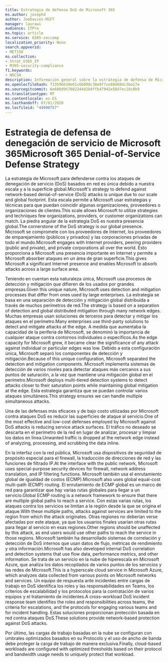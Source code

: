 ```yaml
---
title: Estrategia de defensa DoS de Microsoft 365
ms.author: josephd
author: JoeDavies-MSFT
manager: laurawi
audience: ITPro
ms.topic: article
ms.service: O365-seccomp
localization_priority: None
search.appverid:
- MET150
ms.collection:
- Strat_O365_IP
- M365-security-compliance
f1.keywords:
- NOCSH
description: Información general sobre la estrategia de defensa de Microsoft para ataques por denegación de servicio (DoS).
ms.openlocfilehash: f3359bb39e01c6b090c30e9f7ce88d69dc3be17e
ms.sourcegitcommit: 6e608d957082244d1b4ffb47942e5847ec18c0b9
ms.translationtype: MT
ms.contentlocale: es-ES
ms.lasthandoff: 07/01/2020
ms.locfileid: "44998757"
---
```

# <a name="microsoft-365-denial-of-service-defense-strategy"></a><span data-ttu-id="cadc0-103">Estrategia de defensa de denegación de servicio de Microsoft 365</span><span class="sxs-lookup"><span data-stu-id="cadc0-103">Microsoft 365 Denial-of-Service Defense Strategy</span></span>

<span data-ttu-id="cadc0-104">La estrategia de Microsoft para defenderse contra los ataques de denegación de servicio (DoS) basados en red es única debido a nuestra escala y a la superficie global.</span><span class="sxs-lookup"><span data-stu-id="cadc0-104">Microsoft's strategy to defend against network-based denial-of-service (DoS) attacks is unique due to our scale and global footprint.</span></span> <span data-ttu-id="cadc0-105">Esta escala permite a Microsoft usar estrategias y técnicas para que puedan coincidir algunas organizaciones, proveedores o organizaciones de clientes.</span><span class="sxs-lookup"><span data-stu-id="cadc0-105">This scale allows Microsoft to utilize strategies and techniques few organizations, providers, or customer organizations can match.</span></span> <span data-ttu-id="cadc0-106">La piedra angular de la estrategia DoS es nuestra presencia global.</span><span class="sxs-lookup"><span data-stu-id="cadc0-106">The cornerstone of the DoS strategy is our global presence.</span></span> <span data-ttu-id="cadc0-107">Microsoft se compromete con los proveedores de Internet, los proveedores de emparejamiento (públicos y privados) y las corporaciones privadas de todo el mundo.</span><span class="sxs-lookup"><span data-stu-id="cadc0-107">Microsoft engages with Internet providers, peering providers (public and private), and private corporations all over the world.</span></span> <span data-ttu-id="cadc0-108">Esto proporciona a Microsoft una presencia importante en Internet y permite a Microsoft absorber ataques en un área de gran superficie.</span><span class="sxs-lookup"><span data-stu-id="cadc0-108">This gives Microsoft a significant Internet presence and enables Microsoft to absorb attacks across a large surface area.</span></span>

<span data-ttu-id="cadc0-109">Teniendo en cuentan esta naturaleza única, Microsoft usa procesos de detección y mitigación que difieren de los usados por grandes empresas.</span><span class="sxs-lookup"><span data-stu-id="cadc0-109">Given this unique nature, Microsoft uses detection and mitigation processes that differ from ones used by large enterprises.</span></span> <span data-ttu-id="cadc0-110">La estrategia se basa en una separación de detección y mitigación global distribuida a través de muchos perímetros de red.</span><span class="sxs-lookup"><span data-stu-id="cadc0-110">The strategy is based on a separation of detection and global distributed mitigation through many network edges.</span></span> <span data-ttu-id="cadc0-111">Muchas empresas usan soluciones de terceros para detectar y mitigar los ataques en el perímetro.</span><span class="sxs-lookup"><span data-stu-id="cadc0-111">Many enterprises use third-party solutions to detect and mitigate attacks at the edge.</span></span> <span data-ttu-id="cadc0-112">A medida que aumentaba la capacidad de la periferia de Microsoft, se denominó la importancia de cualquier ataque contra contornos individuales o específicos.</span><span class="sxs-lookup"><span data-stu-id="cadc0-112">As the edge capacity for Microsoft grew, it became clear the significance of any attack against individual or particular edges was low.</span></span> <span data-ttu-id="cadc0-113">Debido a esta configuración única, Microsoft separó los componentes de detección y mitigación.</span><span class="sxs-lookup"><span data-stu-id="cadc0-113">Because of this unique configuration, Microsoft separated the detection and mitigation components.</span></span> <span data-ttu-id="cadc0-114">Microsoft implementa sistemas de detección de varios niveles para detectar ataques más cercanos a sus puntos de saturación, a la vez que mantiene una mitigación global en el perímetro.</span><span class="sxs-lookup"><span data-stu-id="cadc0-114">Microsoft deploys multi-tiered detection systems to detect attacks closer to their saturation points while maintaining global mitigation at the edge.</span></span> <span data-ttu-id="cadc0-115">Esta estrategia garantiza que se puedan controlar varios ataques simultáneos.</span><span class="sxs-lookup"><span data-stu-id="cadc0-115">This strategy ensures we can handle multiple simultaneous attacks.</span></span>

<span data-ttu-id="cadc0-116">Una de las defensas más eficaces y de bajo costo utilizadas por Microsoft contra ataques DoS es reducir las superficies de ataque al servicio.</span><span class="sxs-lookup"><span data-stu-id="cadc0-116">One of the most effective and low-cost defenses employed by Microsoft against DoS attacks is reducing service attack surfaces.</span></span> <span data-ttu-id="cadc0-117">El tráfico no deseado se descarta en el perímetro de la red en lugar de analizar, procesar y limpiar los datos en línea.</span><span class="sxs-lookup"><span data-stu-id="cadc0-117">Unwanted traffic is dropped at the network edge instead of analyzing, processing, and scrubbing the data inline.</span></span>

<span data-ttu-id="cadc0-118">En la interfaz con la red pública, Microsoft usa dispositivos de seguridad de propósito especial para el firewall, la traducción de direcciones de red y las funciones de filtrado IP.</span><span class="sxs-lookup"><span data-stu-id="cadc0-118">At the interface with the public network, Microsoft uses special-purpose security devices for firewall, network address translation, and IP filtering functions.</span></span> <span data-ttu-id="cadc0-119">Microsoft también usa el enrutamiento global de igualdad de costos (ECMP).</span><span class="sxs-lookup"><span data-stu-id="cadc0-119">Microsoft also uses global equal-cost multi-path (ECMP) routing.</span></span> <span data-ttu-id="cadc0-120">El enrutamiento de ECMP global es un marco de red para garantizar que hay varias rutas globales para llegar a un servicio.</span><span class="sxs-lookup"><span data-stu-id="cadc0-120">Global ECMP routing is a network framework to ensure that there are multiple global paths to reach a service.</span></span> <span data-ttu-id="cadc0-121">Con estas varias rutas, los ataques contra los servicios se limitan a la región desde la que se origina el ataque.</span><span class="sxs-lookup"><span data-stu-id="cadc0-121">With these multiple paths, attacks against services are limited to the region from which the attack originates.</span></span> <span data-ttu-id="cadc0-122">Otras regiones no deberían verse afectadas por este ataque, ya que los usuarios finales usarían otras rutas para llegar al servicio en esas regiones.</span><span class="sxs-lookup"><span data-stu-id="cadc0-122">Other regions should be unaffected by this attack, as end users would use other paths to reach the service in those regions.</span></span> <span data-ttu-id="cadc0-123">Microsoft también ha desarrollado sistemas de correlación y detección de DoS internos que usan datos de flujo, métricas de rendimiento y otra información.</span><span class="sxs-lookup"><span data-stu-id="cadc0-123">Microsoft has also developed internal DoS correlation and detection systems that use flow data, performance metrics, and other information.</span></span> <span data-ttu-id="cadc0-124">Se trata de un servicio en la nube de hiperescala en Microsoft Azure, que analiza los datos recopilados de varios puntos de los servicios y las redes de Microsoft.</span><span class="sxs-lookup"><span data-stu-id="cadc0-124">This is a hyperscale cloud service in Microsoft Azure, which analyzes data collected from various points on Microsoft networks and services.</span></span> <span data-ttu-id="cadc0-125">Un equipo de respuesta ante incidentes entre cargas de trabajo en DoS identifica los roles y las responsabilidades en Teams, los criterios de escalabilidad y los protocolos para la contratación de varios equipos y el tratamiento de incidentes.</span><span class="sxs-lookup"><span data-stu-id="cadc0-125">A cross-workload DoS incident response team identifies the roles and responsibilities across teams, the criteria for escalations, and the protocols for engaging various teams and for incident handling.</span></span> <span data-ttu-id="cadc0-126">Estas soluciones proporcionan protección basada en red contra ataques DoS.</span><span class="sxs-lookup"><span data-stu-id="cadc0-126">These solutions provide network-based protection against DoS attacks.</span></span>

<span data-ttu-id="cadc0-127">Por último, las cargas de trabajo basadas en la nube se configuran con umbrales optimizados basados en su Protocolo y el uso de ancho de banda debe proteger la carga de trabajo de manera exclusiva.</span><span class="sxs-lookup"><span data-stu-id="cadc0-127">Finally, cloud-based workloads are configured with optimized thresholds based on their protocol and bandwidth usage needs to uniquely protect that workload.</span></span>
